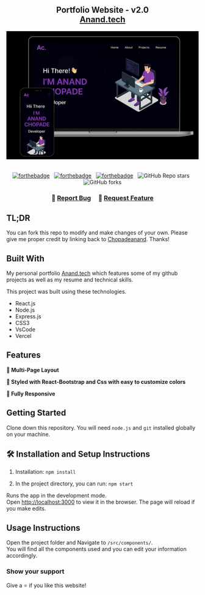 <h2 align="center">
  Portfolio Website - v2.0<br/>
  <a href="https://anand-tan.vercel.app/" target="_blank">Anand.tech</a>
</h2>
<div align="center">
  <img alt="Demo" src="./Images/readme-img1.png" />
</div>

<br/>

<center>

[![forthebadge](https://forthebadge.com/images/badges/built-with-love.svg)](https://forthebadge.com) &nbsp;
[![forthebadge](https://forthebadge.com/images/badges/made-with-javascript.svg)](https://forthebadge.com) &nbsp;
[![forthebadge](https://forthebadge.com/images/badges/open-source.svg)](https://forthebadge.com) &nbsp;
![GitHub Repo stars](https://img.shields.io/github/stars/Chopadeanand/Portfolio?color=red&logo=github&style=for-the-badge) &nbsp;
![GitHub forks](https://img.shields.io/github/forks/Chopadeanand/Portfolio?color=red&logo=github&style=for-the-badge)

</center>

<h3 align="center">
    🔹
    <a href="https://github.com/Chopadeanand/Portfolio/issues">Report Bug</a> &nbsp; &nbsp;
    🔹
    <a href="https://github.com/Chopadeanand/Portfolio/issues">Request Feature</a>
</h3>

## TL;DR

You can fork this repo to modify and make changes of your own. Please give me proper credit by linking back to [Chopadeanand](https://github.com/Chopadeanand/Portfolio). Thanks!

## Built With

My personal portfolio <a href="https://anand-tan.vercel.app/" target="_blank">Anand.tech</a> which features some of my github projects as well as my resume and technical skills.<br/>

This project was built using these technologies.

- React.js
- Node.js
- Express.js
- CSS3
- VsCode
- Vercel

## Features

**📖 Multi-Page Layout**

**🎨 Styled with React-Bootstrap and Css with easy to customize colors**

**📱 Fully Responsive**

## Getting Started

Clone down this repository. You will need `node.js` and `git` installed globally on your machine.

## 🛠 Installation and Setup Instructions

1. Installation: `npm install`

2. In the project directory, you can run: `npm start`

Runs the app in the development mode.\
Open [http://localhost:3000](http://localhost:3000) to view it in the browser.
The page will reload if you make edits.

## Usage Instructions

Open the project folder and Navigate to `/src/components/`. <br/>
You will find all the components used and you can edit your information accordingly.

### Show your support

Give a ⭐ if you like this website!

